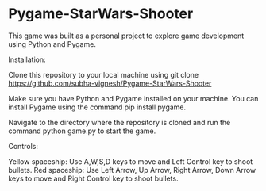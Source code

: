 # Pygame-StarWars-Shooter
This game was built as a personal project to explore game development using Python and Pygame.


Installation:

Clone this repository to your local machine using git clone https://github.com/subha-vignesh/Pygame-StarWars-Shooter

Make sure you have Python and Pygame installed on your machine. You can install Pygame using the command pip install pygame.

Navigate to the directory where the repository is cloned and run the command python game.py to start the game.

Controls:

Yellow spaceship: Use A,W,S,D keys to move and Left Control key to shoot bullets.
Red spaceship: Use Left Arrow, Up Arrow, Right Arrow, Down Arrow keys to move and Right Control key to shoot bullets.

